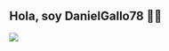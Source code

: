<div> 
 
  <h2>Hola, soy DanielGallo78 👋👋</h2>
 
<img src="https://github.com/danielgallo78/danielgallo78/assets/130160711/e3f95f46-4699-4223-a46d-f7a1ce9b985e">
</div>
